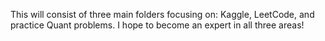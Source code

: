 This will consist of three main folders focusing on: Kaggle, LeetCode, and practice Quant problems. I hope to become an expert in all three areas! 
